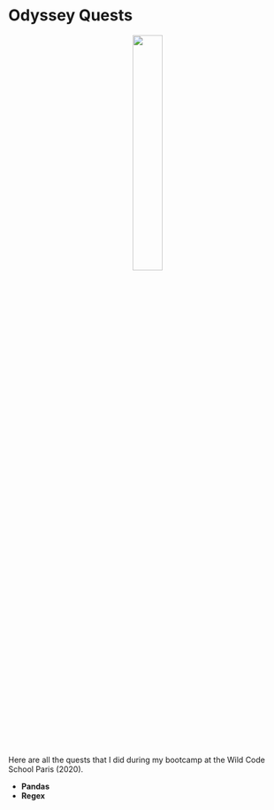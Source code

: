 # Odyssey Quests

<p align="center" width="100%">
    <img width="33%" src="https://www.wildcodeschool.com/assets/wildcodeschool-logo-meta-image-f6f2f7f52b82bfc419f031f6a989020a8b094d7a4e6676ab6f0dff0b0f470da9.png"> 
</p>

Here are all the quests that I did during my bootcamp at the Wild Code School Paris (2020).

* **Pandas**
* **Regex**
